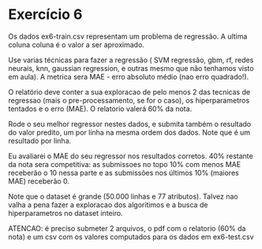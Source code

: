 # Exercício 6


Os dados ex6-train.csv representam um problema de regressão. A ultima coluna coluna é o valor a ser aproximado.

Use varias técnicas para fazer a regressão ( SVM regressão, gbm, rf, redes neurais, knn, gaussian regression, e outras mesmo que não tenhamos visto em aula). A metrica sera MAE - erro absoluto médio (nao erro quadrado!).

O relatório deve conter a sua exploracao de pelo menos 2 das tecnicas de regressao (mais o pre-processamento, se for o caso), os hiperparametros tentados e o erro (MAE). O relatorio valerá 60% da nota.

Rode o seu melhor regressor nestes dados, e submita também o resultado do valor predito, um por linha na mesma ordem dos dados. Note que é um resultado por linha.

Eu avaliarei o MAE do seu regressor nos resultados corretos. 40% restante da nota sera competitiva: as submissoes no topo 10% com menos MAE receberão o 10 nessa parte e as submissões nos últimos 10% (maiores MAE) receberão 0.

Note que o dataset é grande (50.000 linhas e 77 atributos). Talvez nao valha a pena fazer a exploracao dos algoritimos e a busca de hiperparametros no dataset inteiro.

ATENCAO: é preciso submeter 2 arquivos, o pdf com o relatorio (60% da nota) e um csv com os valores computados para os dados em ex6-test.csv 
